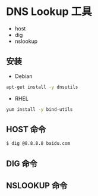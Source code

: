 # DNS Lookup 工具

* host
* dig
* nslookup

## 安装

* Debian

```bash
apt-get install -y dnsutils
```

* RHEL

```bash
yum install -y bind-utils
```

## HOST 命令

```bash
$ dig @8.8.8.8 baidu.com
```

## DIG 命令

## NSLOOKUP 命令